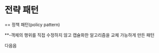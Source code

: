 # 전략 패턴 
== 정책 패턴(policy pattern)

**-객체의 행위를 직접 수정하지 않고 캡슐화한 알고리즘을 교체 가능하게 만든 패턴

다음음
```java

```
